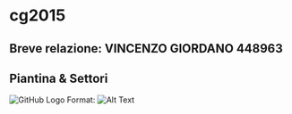 # cg2015

## Breve relazione: VINCENZO GIORDANO 448963
## Piantina & Settori
![GitHub Logo](http://home/kony/Scrivania/ScreenGrafica/scrivania.jpg)
Format: ![Alt Text](url)

